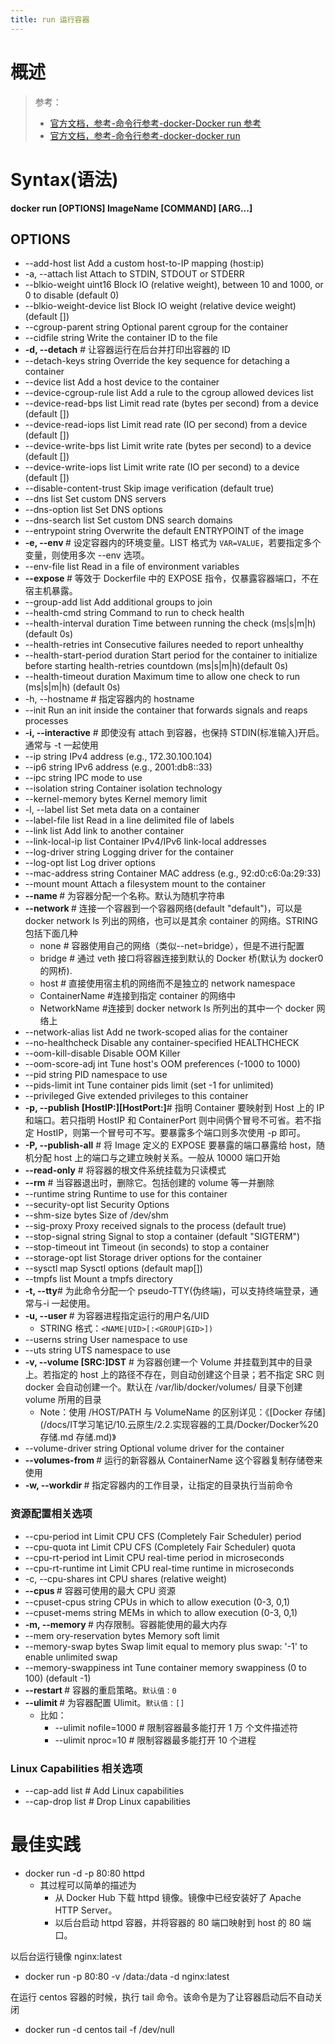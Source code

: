 ```yaml
---
title: run 运行容器
---
```


# 概述

> 参考：
>
> - [官方文档，参考-命令行参考-docker-Docker run 参考](https://docs.docker.com/engine/reference/run/)
> - [官方文档，参考-命令行参考-docker-docker run](https://docs.docker.com/engine/reference/commandline/run/)

# Syntax(语法)

**docker run \[OPTIONS] ImageName \[COMMAND] \[ARG...]**

## OPTIONS

- --add-host list Add a custom host-to-IP mapping (host:ip)
- -a, --attach list Attach to STDIN, STDOUT or STDERR
- --blkio-weight uint16 Block IO (relative weight), between 10 and 1000, or 0 to disable (default 0)
- --blkio-weight-device list Block IO weight (relative device weight) (default \[])
- --cgroup-parent string Optional parent cgroup for the container
- --cidfile string Write the container ID to the file
- **-d, --detach** # 让容器运行在后台并打印出容器的 ID
- --detach-keys string Override the key sequence for detaching a container
- --device list Add a host device to the container
- --device-cgroup-rule list Add a rule to the cgroup allowed devices list
- --device-read-bps list Limit read rate (bytes per second) from a device (default \[])
- --device-read-iops list Limit read rate (IO per second) from a device (default \[])
- --device-write-bps list Limit write rate (bytes per second) to a device (default \[])
- --device-write-iops list Limit write rate (IO per second) to a device (default \[])
- --disable-content-trust Skip image verification (default true)
- --dns list Set custom DNS servers
- --dns-option list Set DNS options
- --dns-search list Set custom DNS search domains
- --entrypoint string Overwrite the default ENTRYPOINT of the image
- **-e, --env <LIST>**# 设定容器内的环境变量。LIST 格式为 `VAR=VALUE`，若要指定多个变量，则使用多次 --env 选项。
- --env-file list Read in a file of environment variables
- **--expose <LIST>** # 等效于 Dockerfile 中的 EXPOSE 指令，仅暴露容器端口，不在宿主机暴露。
- --group-add list Add additional groups to join
- --health-cmd string Command to run to check health
- --health-interval duration Time between running the check (ms|s|m|h) (default 0s)
- --health-retries int Consecutive failures needed to report unhealthy
- --health-start-period duration Start period for the container to initialize before starting health-retries countdown (ms|s|m|h)(default 0s)
- --health-timeout duration Maximum time to allow one check to run (ms|s|m|h) (default 0s)
- -h, --hostname <STRING> # 指定容器内的 hostname
- --init Run an init inside the container that forwards signals and reaps processes
- **-i, --interactive** # 即使没有 attach 到容器，也保持 STDIN(标准输入)开启。通常与 -t 一起使用
- --ip string IPv4 address (e.g., 172.30.100.104)
- --ip6 string IPv6 address (e.g., 2001:db8::33)
- --ipc string IPC mode to use
- --isolation string Container isolation technology
- --kernel-memory bytes Kernel memory limit
- -l, --label list Set meta data on a container
- --label-file list Read in a line delimited file of labels
- --link list Add link to another container
- --link-local-ip list Container IPv4/IPv6 link-local addresses
- --log-driver string Logging driver for the container
- --log-opt list Log driver options
- --mac-address string Container MAC address (e.g., 92:d0:c6:0a:29:33)
- --mount mount Attach a filesystem mount to the container
- **--name <STRING>** # 为容器分配一个名称。默认为随机字符串
- **--network <STRING>** # 连接一个容器到一个容器网络(default "default")，可以是 docker network ls 列出的网络，也可以是其余 container 的网络。STRING 包括下面几种
  - none # 容器使用自己的网络（类似--net=bridge），但是不进行配置
  - bridge # 通过 veth 接口将容器连接到默认的 Docker 桥(默认为 docker0 的网桥).
  - host # 直接使用宿主机的网络而不是独立的 network namespace
  - ContainerName #连接到指定 container 的网络中
  - NetworkName #连接到 docker network ls 所列出的其中一个 docker 网络上
- --network-alias list Add ne twork-scoped alias for the container
- --no-healthcheck Disable any container-specified HEALTHCHECK
- --oom-kill-disable Disable OOM Killer
- --oom-score-adj int Tune host's OOM preferences (-1000 to 1000)
- --pid string PID namespace to use
- --pids-limit int Tune container pids limit (set -1 for unlimited)
- --privileged Give extended privileges to this container
- **-p, --publish \[HostIP:]\[HostPort:]<ContainerPort>**# 指明 Container 要映射到 Host 上的 IP 和端口。若只指明 HostIP 和 ContainerPort 则中间俩个冒号不可省。若不指定 HostIP，则第一个冒号可不写。要暴露多个端口则多次使用 -p 即可。
- **-P, --publish-all** # 将 Image 定义的 EXPOSE 要暴露的端口暴露给 host，随机分配 host 上的端口与之建立映射关系。一般从 10000 端口开始
- **--read-only** # 将容器的根文件系统挂载为只读模式
- **--rm** # 当容器退出时，删除它。包括创建的 volume 等一并删除
- --runtime string Runtime to use for this container
- --security-opt list Security Options
- --shm-size bytes Size of /dev/shm
- --sig-proxy Proxy received signals to the process (default true)
- --stop-signal string Signal to stop a container (default "SIGTERM")
- --stop-timeout int Timeout (in seconds) to stop a container
- --storage-opt list Storage driver options for the container
- --sysctl map Sysctl options (default map\[])
- --tmpfs list Mount a tmpfs directory
- **-t, --tty**# 为此命令分配一个 pseudo-TTY(伪终端)，可以支持终端登录，通常与-i 一起使用。
- **-u, --user <STRING>**# 为容器进程指定运行的用户名/UID
  - STRING 格式：`<NAME|UID>[:<GROUP|GID>])`
- --userns string User namespace to use
- --uts string UTS namespace to use
- **-v, --volume \[SRC:]DST** # 为容器创建一个 Volume 并挂载到其中的目录上。若指定的 host 上的路径不存在，则自动创建这个目录；若不指定 SRC 则 docker 会自动创建一个。默认在 /var/lib/docker/volumes/ 目录下创建 volume 所用的目录
  - Note：使用 /HOST/PATH 与 VolumeName 的区别详见：《[Docker 存储](/docs/IT学习笔记/10.云原生/2.2.实现容器的工具/Docker/Docker%20 存储.md 存储.md)》
- --volume-driver string Optional volume driver for the container
- **--volumes-from <ContainerName>** # 运行的新容器从 ContainerName 这个容器复制存储卷来使用
- **-w, --workdir <STRING>** # 指定容器内的工作目录，让指定的目录执行当前命令

### 资源配置相关选项

- --cpu-period int Limit CPU CFS (Completely Fair Scheduler) period
- --cpu-quota int Limit CPU CFS (Completely Fair Scheduler) quota
- --cpu-rt-period int Limit CPU real-time period in microseconds
- --cpu-rt-runtime int Limit CPU real-time runtime in microseconds
- -c, --cpu-shares int CPU shares (relative weight)
- **--cpus <INT>**# 容器可使用的最大 CPU 资源
- --cpuset-cpus string CPUs in which to allow execution (0-3, 0,1)
- --cpuset-mems string MEMs in which to allow execution (0-3, 0,1)
- **-m, --memory <BYTES>** # 内存限制。容器能使用的最大内存
- --mem ory-reservation bytes Memory soft limit
- --memory-swap bytes Swap limit equal to memory plus swap: '-1' to enable unlimited swap
- --memory-swappiness int Tune container memory swappiness (0 to 100) (default -1)
- **--restart <string>** # 容器的重启策略。`默认值：0`
- **--ulimit <UlimitDesc>** # 为容器配置 Ulimit。`默认值：[]`
  - 比如：
    - --ulimit nofile=1000 # 限制容器最多能打开 1 万 个文件描述符
    - --ulimit nproc=10 # 限制容器最多能打开 10 个进程

### Linux Capabilities 相关选项

- --cap-add list # Add Linux capabilities
- --cap-drop list # Drop Linux capabilities

# 最佳实践

- docker run -d -p 80:80 httpd
  - 其过程可以简单的描述为
    - 从 Docker Hub 下载 httpd 镜像。镜像中已经安装好了 Apache HTTP Server。
    - 以后台启动 httpd 容器，并将容器的 80 端口映射到 host 的 80 端口。

以后台运行镜像 nginx:latest

- docker run -p 80:80 -v /data:/data -d nginx:latest

在运行 centos 容器的时候，执行 tail 命令。该命令是为了让容器启动后不自动关闭

- docker run -d centos tail -f /dev/null
